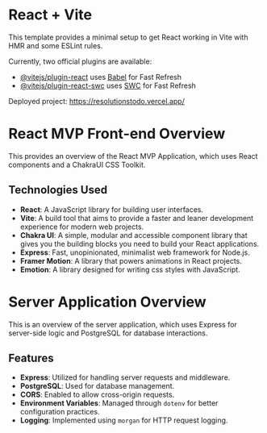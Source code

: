 # React + Vite

This template provides a minimal setup to get React working in Vite with HMR and some ESLint rules.

Currently, two official plugins are available:

- [@vitejs/plugin-react](https://github.com/vitejs/vite-plugin-react/blob/main/packages/plugin-react/README.md) uses [Babel](https://babeljs.io/) for Fast Refresh
- [@vitejs/plugin-react-swc](https://github.com/vitejs/vite-plugin-react-swc) uses [SWC](https://swc.rs/) for Fast Refresh

Deployed project: https://resolutionstodo.vercel.app/

# React MVP Front-end Overview

This provides an overview of the React MVP Application, which uses React components and a ChakraUI CSS Toolkit.

## Technologies Used

- **React**: A JavaScript library for building user interfaces.
- **Vite**: A build tool that aims to provide a faster and leaner development experience for modern web projects.
- **Chakra UI**: A simple, modular and accessible component library that gives you the building blocks you need to build your React applications.
- **Express**: Fast, unopinionated, minimalist web framework for Node.js.
- **Framer Motion**: A library that powers animations in React projects.
- **Emotion**: A library designed for writing css styles with JavaScript.


# Server Application Overview

This is an overview of the server application, which uses Express for server-side logic and PostgreSQL for database interactions.

## Features

- **Express**: Utilized for handling server requests and middleware.
- **PostgreSQL**: Used for database management.
- **CORS**: Enabled to allow cross-origin requests.
- **Environment Variables**: Managed through `dotenv` for better configuration practices.
- **Logging**: Implemented using `morgan` for HTTP request logging.
